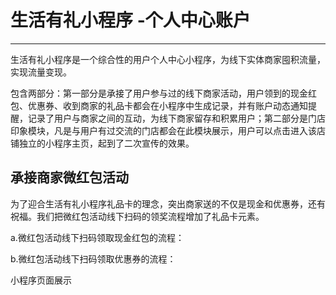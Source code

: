 # 生活有礼小程序 -个人中心账户

---

生活有礼小程序是一个综合性的用户个人中心小程序，为线下实体商家囤积流量，实现流量变现。

包含两部分：第一部分是承接了用户参与过的线下商家活动，用户领到的现金红包、优惠券、收到商家的礼品卡都会在小程序中生成记录，并有账户动态通知提醒，记录了用户与商家之间的互动，为线下商家留存和积累用户；第二部分是门店印象模块，凡是与用户有过交流的门店都会在此模块展示，用户可以点击进入该店铺独立的小程序主页，起到了二次宣传的效果。

## 承接商家微红包活动

为了迎合生活有礼小程序礼品卡的理念，突出商家送的不仅是现金和优惠券，还有祝福。我们把微红包活动线下扫码的领奖流程增加了礼品卡元素。

a.微红包活动线下扫码领取现金红包的流程：

b.微红包活动线下扫码领取优惠券的流程：

小程序页面展示

